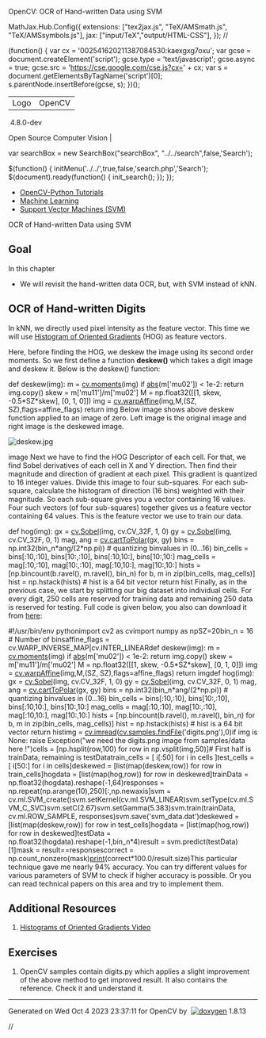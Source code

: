

OpenCV: OCR of Hand-written Data using SVM

 MathJax.Hub.Config({
 extensions: ["tex2jax.js", "TeX/AMSmath.js", "TeX/AMSsymbols.js"],
 jax: ["input/TeX","output/HTML-CSS"],
});
//<![CDATA[
MathJax.Hub.Config(
{
 TeX: {
 Macros: {
 matTT: [ "\\[ \\left|\\begin{array}{ccc} #1 & #2 & #3\\\\ #4 & #5 & #6\\\\ #7 & #8 & #9 \\end{array}\\right| \\]", 9],
 fork: ["\\left\\{ \\begin{array}{l l} #1 & \\mbox{#2}\\\\ #3 & \\mbox{#4}\\\\ \\end{array} \\right.", 4],
 forkthree: ["\\left\\{ \\begin{array}{l l} #1 & \\mbox{#2}\\\\ #3 & \\mbox{#4}\\\\ #5 & \\mbox{#6}\\\\ \\end{array} \\right.", 6],
 forkfour: ["\\left\\{ \\begin{array}{l l} #1 & \\mbox{#2}\\\\ #3 & \\mbox{#4}\\\\ #5 & \\mbox{#6}\\\\ #7 & \\mbox{#8}\\\\ \\end{array} \\right.", 8],
 vecthree: ["\\begin{bmatrix} #1\\\\ #2\\\\ #3 \\end{bmatrix}", 3],
 vecthreethree: ["\\begin{bmatrix} #1 & #2 & #3\\\\ #4 & #5 & #6\\\\ #7 & #8 & #9 \\end{bmatrix}", 9],
 cameramatrix: ["#1 = \\begin{bmatrix} f\_x & 0 & c\_x\\\\ 0 & f\_y & c\_y\\\\ 0 & 0 & 1 \\end{bmatrix}", 1],
 distcoeffs: ["(k\_1, k\_2, p\_1, p\_2[, k\_3[, k\_4, k\_5, k\_6 [, s\_1, s\_2, s\_3, s\_4[, \\tau\_x, \\tau\_y]]]]) \\text{ of 4, 5, 8, 12 or 14 elements}"],
 distcoeffsfisheye: ["(k\_1, k\_2, k\_3, k\_4)"],
 hdotsfor: ["\\dots", 1],
 mathbbm: ["\\mathbb{#1}", 1],
 bordermatrix: ["\\matrix{#1}", 1]
 }
 }
}
);
//]]>

 (function() {
 var cx = '002541620211387084530:kaexgxg7oxu';
 var gcse = document.createElement('script');
 gcse.type = 'text/javascript';
 gcse.async = true;
 gcse.src = 'https://cse.google.com/cse.js?cx=' + cx;
 var s = document.getElementsByTagName('script')[0];
 s.parentNode.insertBefore(gcse, s);
 })();

|  |  |
| --- | --- |
| Logo | OpenCV
 4.8.0-dev

Open Source Computer Vision |

var searchBox = new SearchBox("searchBox", "../../search",false,'Search');

$(function() {
 initMenu('../../',true,false,'search.php','Search');
 $(document).ready(function() { init\_search(); });
});

* [OpenCV-Python Tutorials](../../d6/d00/tutorial_py_root.html "../../d6/d00/tutorial_py_root.html")
* [Machine Learning](../../d6/de2/tutorial_py_table_of_contents_ml.html "../../d6/de2/tutorial_py_table_of_contents_ml.html")
* [Support Vector Machines (SVM)](../../d3/d02/tutorial_py_svm_index.html "../../d3/d02/tutorial_py_svm_index.html")

OCR of Hand-written Data using SVM  

## Goal

In this chapter

* We will revisit the hand-written data OCR, but, with SVM instead of kNN.

## OCR of Hand-written Digits

In kNN, we directly used pixel intensity as the feature vector. This time we will use [Histogram of Oriented Gradients](https://en.wikipedia.org/wiki/Histogram_of_oriented_gradients "https://en.wikipedia.org/wiki/Histogram_of_oriented_gradients") (HOG) as feature vectors.

Here, before finding the HOG, we deskew the image using its second order moments. So we first define a function **deskew()** which takes a digit image and deskew it. Below is the deskew() function:

def deskew(img): m = [cv.moments](../../d3/dc0/group__imgproc__shape.html#ga556a180f43cab22649c23ada36a8a139 "../../d3/dc0/group__imgproc__shape.html#ga556a180f43cab22649c23ada36a8a139")(img) if [abs](../../d1/d10/classcv_1_1MatExpr.html#a30843fc6c148a00f5d300a7f43f3fbdc "../../d1/d10/classcv_1_1MatExpr.html#a30843fc6c148a00f5d300a7f43f3fbdc")(m['mu02']) < 1e-2: return img.copy() skew = m['mu11']/m['mu02'] M = np.float32([[1, skew, -0.5\*SZ\*skew], [0, 1, 0]]) img = [cv.warpAffine](../../da/d54/group__imgproc__transform.html#ga0203d9ee5fcd28d40dbc4a1ea4451983 "../../da/d54/group__imgproc__transform.html#ga0203d9ee5fcd28d40dbc4a1ea4451983")(img,M,(SZ, SZ),flags=affine\_flags) return img Below image shows above deskew function applied to an image of zero. Left image is the original image and right image is the deskewed image.

![deskew.jpg](../../deskew.jpg)

image
 Next we have to find the HOG Descriptor of each cell. For that, we find Sobel derivatives of each cell in X and Y direction. Then find their magnitude and direction of gradient at each pixel. This gradient is quantized to 16 integer values. Divide this image to four sub-squares. For each sub-square, calculate the histogram of direction (16 bins) weighted with their magnitude. So each sub-square gives you a vector containing 16 values. Four such vectors (of four sub-squares) together gives us a feature vector containing 64 values. This is the feature vector we use to train our data.

def hog(img): gx = [cv.Sobel](../../d4/d86/group__imgproc__filter.html#gacea54f142e81b6758cb6f375ce782c8d "../../d4/d86/group__imgproc__filter.html#gacea54f142e81b6758cb6f375ce782c8d")(img, cv.CV\_32F, 1, 0) gy = [cv.Sobel](../../d4/d86/group__imgproc__filter.html#gacea54f142e81b6758cb6f375ce782c8d "../../d4/d86/group__imgproc__filter.html#gacea54f142e81b6758cb6f375ce782c8d")(img, cv.CV\_32F, 0, 1) mag, ang = [cv.cartToPolar](../../d2/de8/group__core__array.html#gac5f92f48ec32cacf5275969c33ee837d "../../d2/de8/group__core__array.html#gac5f92f48ec32cacf5275969c33ee837d")(gx, gy) bins = np.int32(bin\_n\*ang/(2\*np.pi)) # quantizing binvalues in (0...16) bin\_cells = bins[:10,:10], bins[10:,:10], bins[:10,10:], bins[10:,10:] mag\_cells = mag[:10,:10], mag[10:,:10], mag[:10,10:], mag[10:,10:] hists = [np.bincount(b.ravel(), m.ravel(), bin\_n) for b, m in zip(bin\_cells, mag\_cells)] hist = np.hstack(hists) # hist is a 64 bit vector return hist Finally, as in the previous case, we start by splitting our big dataset into individual cells. For every digit, 250 cells are reserved for training data and remaining 250 data is reserved for testing. Full code is given below, you also can download it from [here](https://github.com/opencv/opencv/tree/4.x/samples/python/tutorial_code/ml/py_svm_opencv/hogsvm.py "https://github.com/opencv/opencv/tree/4.x/samples/python/tutorial_code/ml/py_svm_opencv/hogsvm.py"):

#!/usr/bin/env pythonimport cv2 as cvimport numpy as npSZ=20bin\_n = 16 # Number of binsaffine\_flags = cv.WARP\_INVERSE\_MAP|cv.INTER\_LINEARdef deskew(img): m = [cv.moments](../../d3/dc0/group__imgproc__shape.html#ga556a180f43cab22649c23ada36a8a139 "../../d3/dc0/group__imgproc__shape.html#ga556a180f43cab22649c23ada36a8a139")(img) if [abs](../../d1/d10/classcv_1_1MatExpr.html#a30843fc6c148a00f5d300a7f43f3fbdc "../../d1/d10/classcv_1_1MatExpr.html#a30843fc6c148a00f5d300a7f43f3fbdc")(m['mu02']) < 1e-2: return img.copy() skew = m['mu11']/m['mu02'] M = np.float32([[1, skew, -0.5\*SZ\*skew], [0, 1, 0]]) img = [cv.warpAffine](../../da/d54/group__imgproc__transform.html#ga0203d9ee5fcd28d40dbc4a1ea4451983 "../../da/d54/group__imgproc__transform.html#ga0203d9ee5fcd28d40dbc4a1ea4451983")(img,M,(SZ, SZ),flags=affine\_flags) return imgdef hog(img): gx = [cv.Sobel](../../d4/d86/group__imgproc__filter.html#gacea54f142e81b6758cb6f375ce782c8d "../../d4/d86/group__imgproc__filter.html#gacea54f142e81b6758cb6f375ce782c8d")(img, cv.CV\_32F, 1, 0) gy = [cv.Sobel](../../d4/d86/group__imgproc__filter.html#gacea54f142e81b6758cb6f375ce782c8d "../../d4/d86/group__imgproc__filter.html#gacea54f142e81b6758cb6f375ce782c8d")(img, cv.CV\_32F, 0, 1) mag, ang = [cv.cartToPolar](../../d2/de8/group__core__array.html#gac5f92f48ec32cacf5275969c33ee837d "../../d2/de8/group__core__array.html#gac5f92f48ec32cacf5275969c33ee837d")(gx, gy) bins = np.int32(bin\_n\*ang/(2\*np.pi)) # quantizing binvalues in (0...16) bin\_cells = bins[:10,:10], bins[10:,:10], bins[:10,10:], bins[10:,10:] mag\_cells = mag[:10,:10], mag[10:,:10], mag[:10,10:], mag[10:,10:] hists = [np.bincount(b.ravel(), m.ravel(), bin\_n) for b, m in zip(bin\_cells, mag\_cells)] hist = np.hstack(hists) # hist is a 64 bit vector return histimg = [cv.imread](../../d4/da8/group__imgcodecs.html#ga288b8b3da0892bd651fce07b3bbd3a56 "../../d4/da8/group__imgcodecs.html#ga288b8b3da0892bd651fce07b3bbd3a56")([cv.samples.findFile](../../d6/dba/group__core__utils__samples.html#ga3a33b00033b46c698ff6340d95569c13 "../../d6/dba/group__core__utils__samples.html#ga3a33b00033b46c698ff6340d95569c13")('digits.png'),0)if img is None: raise Exception("we need the digits.png image from samples/data here !")cells = [np.hsplit(row,100) for row in np.vsplit(img,50)]# First half is trainData, remaining is testDatatrain\_cells = [ i[:50] for i in cells ]test\_cells = [ i[50:] for i in cells]deskewed = [list(map(deskew,row)) for row in train\_cells]hogdata = [list(map(hog,row)) for row in deskewed]trainData = np.float32(hogdata).reshape(-1,64)responses = np.repeat(np.arange(10),250)[:,np.newaxis]svm = cv.ml.SVM\_create()svm.setKernel(cv.ml.SVM\_LINEAR)svm.setType(cv.ml.SVM\_C\_SVC)svm.setC(2.67)svm.setGamma(5.383)svm.train(trainData, cv.ml.ROW\_SAMPLE, responses)svm.save('svm\_data.dat')deskewed = [list(map(deskew,row)) for row in test\_cells]hogdata = [list(map(hog,row)) for row in deskewed]testData = np.float32(hogdata).reshape(-1,bin\_n\*4)result = svm.predict(testData)[1]mask = result==responsescorrect = np.count\_nonzero(mask)[print](../../df/d57/namespacecv_1_1dnn.html#a43417dcaeb3c1e2a09b9d948e234c366 "../../df/d57/namespacecv_1_1dnn.html#a43417dcaeb3c1e2a09b9d948e234c366")(correct\*100.0/result.size)This particular technique gave me nearly 94% accuracy. You can try different values for various parameters of SVM to check if higher accuracy is possible. Or you can read technical papers on this area and try to implement them.

## Additional Resources

1. [Histograms of Oriented Gradients Video](https://www.youtube.com/watch?v=0Zib1YEE4LU "https://www.youtube.com/watch?v=0Zib1YEE4LU")

## Exercises

1. OpenCV samples contain digits.py which applies a slight improvement of the above method to get improved result. It also contains the reference. Check it and understand it.

---

Generated on Wed Oct 4 2023 23:37:11 for OpenCV by  [![doxygen](../../doxygen.png)](http://www.doxygen.org/index.html "http://www.doxygen.org/index.html") 1.8.13

//<![CDATA[
addTutorialsButtons();
//]]>

